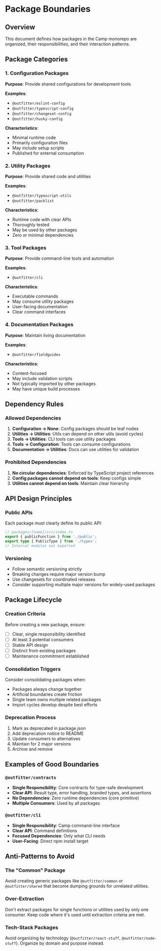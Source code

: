 # Package Boundaries

## Overview

This document defines how packages in the Camp monorepo are organized, their
responsibilities, and their interaction patterns.

## Package Categories

### 1. Configuration Packages

**Purpose**: Provide shared configurations for development tools

**Examples**:

- `@outfitter/eslint-config`
- `@outfitter/typescript-config`
- `@outfitter/changeset-config`
- `@outfitter/husky-config`

**Characteristics**:

- Minimal runtime code
- Primarily configuration files
- May include setup scripts
- Published for external consumption

### 2. Utility Packages

**Purpose**: Provide shared code and utilities

**Examples**:

- `@outfitter/typescript-utils`
- `@outfitter/packlist`

**Characteristics**:

- Runtime code with clear APIs
- Thoroughly tested
- May be used by other packages
- Zero or minimal dependencies

### 3. Tool Packages

**Purpose**: Provide command-line tools and automation

**Examples**:

- `@outfitter/cli`

**Characteristics**:

- Executable commands
- May consume utility packages
- User-facing documentation
- Clear command interfaces

### 4. Documentation Packages

**Purpose**: Maintain living documentation

**Examples**:

- `@outfitter/fieldguides`

**Characteristics**:

- Content-focused
- May include validation scripts
- Not typically imported by other packages
- May have unique build processes

## Dependency Rules

### Allowed Dependencies

1. **Configuration → None**: Config packages should be leaf nodes
2. **Utilities → Utilities**: Utils can depend on other utils (avoid cycles)
3. **Tools → Utilities**: CLI tools can use utility packages
4. **Tools → Configuration**: Tools can consume configurations
5. **Documentation → Utilities**: Docs can use utilities for validation

### Prohibited Dependencies

1. **No circular dependencies**: Enforced by TypeScript project references
2. **Config packages cannot depend on tools**: Keep configs simple
3. **Utilities cannot depend on tools**: Maintain clear hierarchy

## API Design Principles

### Public APIs

Each package must clearly define its public API:

```typescript
// packages/[name]/src/index.ts
export { publicFunction } from './public';
export type { PublicType } from './types';
// Internal modules not exported
```

### Versioning

- Follow semantic versioning strictly
- Breaking changes require major version bump
- Use changesets for coordinated releases
- Consider supporting multiple major versions for widely-used packages

## Package Lifecycle

### Creation Criteria

Before creating a new package, ensure:

- [ ] Clear, single responsibility identified
- [ ] At least 3 potential consumers
- [ ] Stable API design
- [ ] Distinct from existing packages
- [ ] Maintenance commitment established

### Consolidation Triggers

Consider consolidating packages when:

- Packages always change together
- Artificial boundaries create friction
- Single team owns multiple related packages
- Import cycles develop despite best efforts

### Deprecation Process

1. Mark as deprecated in package.json
2. Add deprecation notice to README
3. Update consumers to alternatives
4. Maintain for 2 major versions
5. Archive and remove

## Examples of Good Boundaries

### `@outfitter/contracts`

- **Single Responsibility**: Core contracts for type-safe development
- **Clear API**: Result type, error handling, branded types, and assertions
- **No Dependencies**: Zero runtime dependencies (core primitive)
- **Multiple Consumers**: Used by all packages

### `@outfitter/cli`

- **Single Responsibility**: Camp command-line interface
- **Clear API**: Command definitions
- **Focused Dependencies**: Only what CLI needs
- **User-Facing**: Direct npm install target

## Anti-Patterns to Avoid

### The "Common" Package

Avoid creating generic packages like `@outfitter/common` or `@outfitter/shared`
that become dumping grounds for unrelated utilities.

### Over-Extraction

Don't extract packages for single functions or utilities used by only one
consumer. Keep code where it's used until extraction criteria are met.

### Tech-Stack Packages

Avoid organizing by technology (`@outfitter/react-stuff`,
`@outfitter/node-stuff`). Organize by domain and purpose instead.

